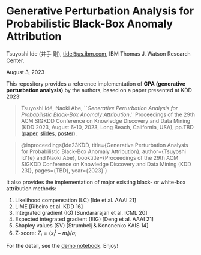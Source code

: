 # Generative Perturbation Analysis for Probabilistic Black-Box Anomaly Attribution

Tsuyoshi Ide (井手 剛), 
tide@us.ibm.com, IBM Thomas J. Watson Research Center.

August 3, 2023

This repository provides a reference implementation of **GPA (generative perturbation analysis)** by the authors, based on a paper presented at KDD 2023:

> Tsuyoshi Id&#233;, Naoki Abe, ``*Generative Perturbation Analysis for Probabilistic Black-Box Anomaly Attribution*,'' Proceedings of the 29th ACM SIGKDD Conference on Knowledge Discovery and Data Mining (KDD 2023, August 6-10, 2023, Long Beach, California, USA), pp.TBD ([paper](https://ide-research.net/papers/2023_KDD_Ide.pdf), [slides](https://ide-research.net/papers/2023_KDD_Ide_GPA_presentation.pdf), [poster](https://ide-research.net/papers/2023_KDD_Ide_poster.pdf)). 

> @inproceedings{Ide23KDD,
>  title={Generative Perturbation Analysis for Probabilistic Black-Box Anomaly Attribution},
>  author={Tsuyoshi Id\'{e} and Naoki Abe},
>  booktitle={Proceedings of the 29th ACM SIGKDD Conference on Knowledge Discovery and Data Mining (KDD 23)},
>  pages={TBD},
>  year={2023}
>}

It also provides the implementation of major existing black- or white-box attribution methods:

1. Likelihood compensation (LC) [Ide et al. AAAI 21]
1. LIME [Ribeiro et al. KDD 16]
1. Integrated gradient (IG) [Sundararajan et al. ICML 20]
1. Expected integrated gradient (EIG) [Deng et al. AAAI 21]
1. Shapley values (SV) [Strumbelj & Kononenko KAIS 14]
1. Z-score: $Z_i = (x_i^t - m_i)/\sigma_i$

For the detail, see the [demo notebook](GPA_Introduction.ipynb). Enjoy!

